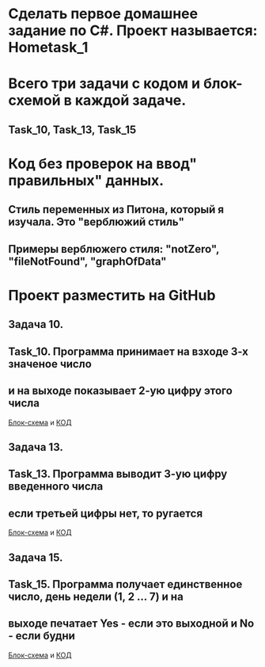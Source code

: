 # __Сделать первое домашнее задание по C#. Проект называется: Hometask_1__
# Всего три задачи с кодом и блок-схемой в каждой задаче.
## Task_10, Task_13, Task_15
# Код без проверок на ввод" правильных" данных.
## Стиль переменных из Питона, который я изучала. Это "верблюжий стиль"
## Примеры верблюжего стиля: "notZero", "fileNotFound", "graphOfData"
# Проект разместить на GitHub

## __Задача 10.__
## Task_10. Программа принимает на взходе 3-х значеное число
## и на выходе показывает 2-ую цифру этого числа
[Блок-схема](task_10/diagram.drawio.png) и [КОД](kononovaele/HomeTask/blob/master/Task_10/Program.cs)

## __Задача 13.__
## Task_13. Программа выводит 3-ую цифру введенного числа
## если третьей цифры нет, то ругается
[Блок-схема](.\task_13\diagram.drawio.png) и [КОД](task_13\Program.cs)

## __Задача 15.__
## Task_15. Программа получает единственное число, день недели (1, 2 ... 7) и на
## выходе печатает Yes - если это выходной и No - если будни
[Блок-схема](.\task_15\diagram.drawio.png) и [КОД](task_15/Program.cs)

